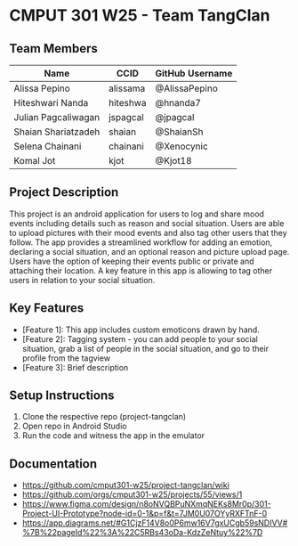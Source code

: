 # CMPUT 301 W25 - Team TangClan

## Team Members

| Name | CCID   | GitHub Username |
| ------ | ------ | --------------- |
| Alissa Pepino | alissama | @AlissaPepino     |
| Hiteshwari Nanda | hiteshwa | @hnanda7     |
| Julian Pagcaliwagan | jspagcal | @jpagcal     |
| Shaian Shariatzadeh | shaian | @ShaianSh     |
| Selena Chainani | chainani | @Xenocynic     |
| Komal Jot | kjot | @Kjot18     |

## Project Description

This project is an android application for users to log and share mood events including details such as reason and social situation. Users are able to upload pictures with their mood events and also tag other users that they follow. The app provides a streamlined workflow for adding an emotion, declaring a social situation, and an optional reason and picture upload page. Users have the option of keeping their events public or private and attaching their location. A key feature in this app is allowing to tag other users in relation to your social situation.

## Key Features

- [Feature 1]: This app includes custom emoticons drawn by hand.
- [Feature 2]: Tagging system - you can add people to your social situation, grab a list of people in the social situation, and go to their profile from the tagview
- [Feature 3]: Brief description

## Setup Instructions

1. Clone the respective repo (project-tangclan)
2. Open repo in Android Studio
3. Run the code and witness the app in the emulator

## Documentation

- https://github.com/cmput301-w25/project-tangclan/wiki
- https://github.com/orgs/cmput301-w25/projects/55/views/1
- https://www.figma.com/design/n8oNVQBPuNXmqNEKs8Mr0p/301-Project-UI-Prototype?node-id=0-1&p=f&t=7JM0U07OYyRXFTnF-0
- https://app.diagrams.net/#G1CjzF14V8o0P6mw16V7gxUCgb59sNDIVV#%7B%22pageId%22%3A%22C5RBs43oDa-KdzZeNtuy%22%7D

